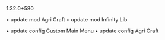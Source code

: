 1.32.0+580

• update mod Agri Craft
• update mod Infinity Lib

• update config Custom Main Menu
• update config Agri Craft
